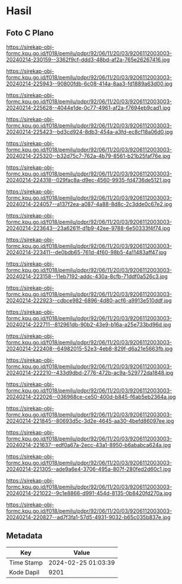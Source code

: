 # Hasil

## Foto C Plano

https://sirekap-obj-formc.kpu.go.id/f018/pemilu/pdpr/92/06/11/20/03/9206112003003-20240214-230159--3362f9cf-ddd3-48bd-af2a-765e26267416.jpg

https://sirekap-obj-formc.kpu.go.id/f018/pemilu/pdpr/92/06/11/20/03/9206112003003-20240214-225943--90800fdb-6c08-414a-8aa3-fd1889a63d00.jpg

https://sirekap-obj-formc.kpu.go.id/f018/pemilu/pdpr/92/06/11/20/03/9206112003003-20240214-225628--4044e1de-0c77-4961-af2a-f7694eb9cad1.jpg

https://sirekap-obj-formc.kpu.go.id/f018/pemilu/pdpr/92/06/11/20/03/9206112003003-20240214-225423--bd3cd924-8db3-454a-a3fd-ec8cf18a06d0.jpg

https://sirekap-obj-formc.kpu.go.id/f018/pemilu/pdpr/92/06/11/20/03/9206112003003-20240214-225320--b32d75c7-762a-4b79-8561-b21b25faf76e.jpg

https://sirekap-obj-formc.kpu.go.id/f018/pemilu/pdpr/92/06/11/20/03/9206112003003-20240214-224318--029fac8a-d9ec-4560-9935-fd4736de5121.jpg

https://sirekap-obj-formc.kpu.go.id/f018/pemilu/pdpr/92/06/11/20/03/9206112003003-20240214-224057--a137f2ea-a087-4a88-8d8c-2c3dde0c67e2.jpg

https://sirekap-obj-formc.kpu.go.id/f018/pemilu/pdpr/92/06/11/20/03/9206112003003-20240214-223643--23a6261f-d1b9-42ee-9788-6e50333f4f74.jpg

https://sirekap-obj-formc.kpu.go.id/f018/pemilu/pdpr/92/06/11/20/03/9206112003003-20240214-223411--de0bdb65-761d-4f60-98b5-4a11483aff47.jpg

https://sirekap-obj-formc.kpu.go.id/f018/pemilu/pdpr/92/06/11/20/03/9206112003003-20240214-223158--11eb7192-addc-430a-8cfb-71ddf0a526c3.jpg

https://sirekap-obj-formc.kpu.go.id/f018/pemilu/pdpr/92/06/11/20/03/9206112003003-20240214-222923--cdbce982-6896-4d80-acf6-a9913e510ddf.jpg

https://sirekap-obj-formc.kpu.go.id/f018/pemilu/pdpr/92/06/11/20/03/9206112003003-20240214-222711--812961db-90b2-43e9-b16a-a25e733bd96d.jpg

https://sirekap-obj-formc.kpu.go.id/f018/pemilu/pdpr/92/06/11/20/03/9206112003003-20240214-222408--64982015-52e3-4eb8-829f-d6a21e5663fb.jpg

https://sirekap-obj-formc.kpu.go.id/f018/pemilu/pdpr/92/06/11/20/03/9206112003003-20240214-222210--433d9dbd-2776-472b-ac9a-529772da1848.jpg

https://sirekap-obj-formc.kpu.go.id/f018/pemilu/pdpr/92/06/11/20/03/9206112003003-20240214-222026--036968ce-ce50-400d-b845-f6ab5eb2364a.jpg

https://sirekap-obj-formc.kpu.go.id/f018/pemilu/pdpr/92/06/11/20/03/9206112003003-20240214-221845--80693d5c-3d2e-4645-aa30-4befd86097ee.jpg

https://sirekap-obj-formc.kpu.go.id/f018/pemilu/pdpr/92/06/11/20/03/9206112003003-20240214-221637--edf0a67a-2ecc-43a1-8950-b6ababca624a.jpg

https://sirekap-obj-formc.kpu.go.id/f018/pemilu/pdpr/92/06/11/20/03/9206112003003-20240214-221305--ade9a6e4-3706-495a-807f-280fed2d60c1.jpg

https://sirekap-obj-formc.kpu.go.id/f018/pemilu/pdpr/92/06/11/20/03/9206112003003-20240214-221022--9c1e8866-d991-454d-8135-0b8420fd270a.jpg

https://sirekap-obj-formc.kpu.go.id/f018/pemilu/pdpr/92/06/11/20/03/9206112003003-20240214-220827--ad7f3fa1-57d5-4931-9032-b65c035b837e.jpg


## Metadata

| Key        | Value               |
| ---------- | ------------------- |
| Time Stamp | 2024-02-25 01:03:39 |
| Kode Dapil | 9201                |



